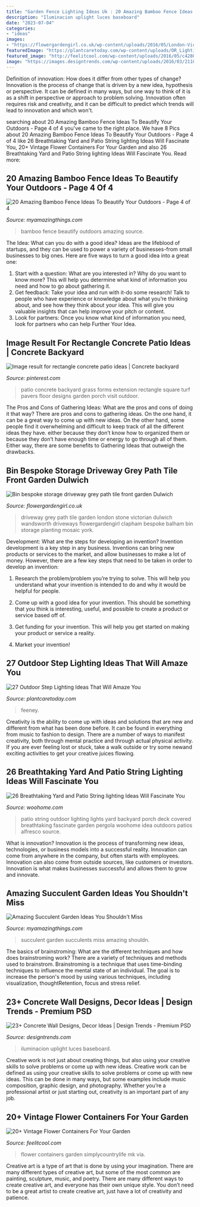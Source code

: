 ```yaml
---
title: "Garden Fence Lighting Ideas Uk : 20 Amazing Bamboo Fence Ideas To Beautify Your Outdoors"
description: "Iluminacion uplight luces baseboard"
date: "2023-07-04"
categories:
- "ideas"
images:
- "https://flowergardengirl.co.uk/wp-content/uploads/2016/05/London-Victorian-mosaic-black-white-path-tile-driveway-grey-planting-York-stone-Dulwich.jpg"
featuredImage: "https://plantcaretoday.com/wp-content/uploads/DR_Lighting9.jpg"
featured_image: "http://feelitcool.com/wp-content/uploads/2016/05/c42801302071855272f19ba0a5bb1304.jpg"
image: "https://images.designtrends.com/wp-content/uploads/2016/03/21103657/Stunnning-Concrete-Retaining-Wall.jpg"
---
```



Definition of innovation: How does it differ from other types of change?
Innovation is the process of change that is driven by a new idea, hypothesis or perspective. It can be defined in many ways, but one way to think of it is as a shift in perspective or approach to problem solving. Innovation often requires risk and creativity, and it can be difficult to predict which trends will lead to innovation and which won't.

	

		
searching about 20 Amazing Bamboo Fence Ideas To Beautify Your Outdoors - Page 4 of 4 you've came to the right place. We have 8 Pics about 20 Amazing Bamboo Fence Ideas To Beautify Your Outdoors - Page 4 of 4 like 26 Breathtaking Yard and Patio String lighting Ideas Will Fascinate You, 20+ Vintage Flower Containers For Your Garden and also 26 Breathtaking Yard and Patio String lighting Ideas Will Fascinate You. Read more:
		
    
## 20 Amazing Bamboo Fence Ideas To Beautify Your Outdoors - Page 4 Of 4

<img loading=lazy src="http://myamazingthings.com/wp-content/uploads/2016/11/fence-bamboo.jpg" onerror="this.onerror=null;this.src='https://tse1.mm.bing.net/th?id=OIP.5nJvmEkJADLz7thYCgNOwwHaE8&amp;pid=15.1';" alt="20 Amazing Bamboo Fence Ideas To Beautify Your Outdoors - Page 4 of 4">

_Source: myamazingthings.com_

>bamboo fence beautify outdoors amazing source. 

	

The Idea: What can you do with a good idea?
Ideas are the lifeblood of startups, and they can be used to power a variety of businesses-from small businesses to big ones. Here are five ways to turn a good idea into a great one:
1. Start with a question: What are you interested in? Why do you want to know more? This will help you determine what kind of information you need and how to go about gathering it.
2. Get feedback: Take your idea and run with it-do some research! Talk to people who have experience or knowledge about what you’re thinking about, and see how they think about your idea. This will give you valuable insights that can help improve your pitch or content.
3. Look for partners: Once you know what kind of information you need, look for partners who can help Further Your Idea.

    
## Image Result For Rectangle Concrete Patio Ideas | Concrete Backyard

<img loading=lazy src="https://i.pinimg.com/736x/0d/3f/df/0d3fdff65739989d30fa38dabd77f471.jpg" onerror="this.onerror=null;this.src='https://tse4.mm.bing.net/th?id=OIP.N1Q4NYO2Vn7D-q-nlXavTgHaJ3&amp;pid=15.1';" alt="Image result for rectangle concrete patio ideas | Concrete backyard">

_Source: pinterest.com_

>patio concrete backyard grass forms extension rectangle square turf pavers floor designs garden porch visit outdoor. 

	

The Pros and Cons of Gathering Ideas: What are the pros and cons of doing it that way?
There are pros and cons to gathering ideas. On the one hand, it can be a great way to come up with new ideas. On the other hand, some people find it overwhelming and difficult to keep track of all the different ideas they have. either because they don’t know how to organized them or because they don’t have enough time or energy to go through all of them. Either way, there are some benefits to Gathering Ideas that outweigh the drawbacks.

    
## Bin Bespoke Storage Driveway Grey Path Tile Front Garden Dulwich

<img loading=lazy src="https://flowergardengirl.co.uk/wp-content/uploads/2016/05/London-Victorian-mosaic-black-white-path-tile-driveway-grey-planting-York-stone-Dulwich.jpg" onerror="this.onerror=null;this.src='https://tse2.mm.bing.net/th?id=OIP.xIQFQqBamYcd-nefBMbnPQHaEg&amp;pid=15.1';" alt="Bin bespoke storage driveway grey path tile front garden Dulwich">

_Source: flowergardengirl.co.uk_

>driveway grey path tile garden london stone victorian dulwich wandsworth driveways flowergardengirl clapham bespoke balham bin storage planting mosaic york. 

	

Development: What are the steps for developing an invention?
Invention development is a key step in any business. Inventions can bring new products or services to the market, and allow businesses to make a lot of money. However, there are a few key steps that need to be taken in order to develop an invention:
1. Research the problem/problem you’re trying to solve. This will help you understand what your invention is intended to do and why it would be helpful for people.

2. Come up with a good idea for your invention. This should be something that you think is interesting, useful, and possible to create a product or service based off of.

3. Get funding for your invention. This will help you get started on making your product or service a reality.

4. Market your invention!

    
## 27 Outdoor Step Lighting Ideas That Will Amaze You

<img loading=lazy src="https://plantcaretoday.com/wp-content/uploads/DR_Lighting9.jpg" onerror="this.onerror=null;this.src='https://tse1.mm.bing.net/th?id=OIP.OEn1LGOyygR6NOiJ7J3vdwHaJ4&amp;pid=15.1';" alt="27 Outdoor Step Lighting Ideas That Will Amaze You">

_Source: plantcaretoday.com_

>feeney. 

	

Creativity is the ability to come up with ideas and solutions that are new and different from what has been done before. It can be found in everything from music to fashion to design. There are a number of ways to manifest creativity, both through mental practice and through actual physical activity. If you are ever feeling lost or stuck, take a walk outside or try some newand exciting activities to get your creative juices flowing.

    
## 26 Breathtaking Yard And Patio String Lighting Ideas Will Fascinate You

<img loading=lazy src="http://www.woohome.com/wp-content/uploads/2015/01/patio-outdoor-string-lights-woohome-23.jpg" onerror="this.onerror=null;this.src='https://tse3.mm.bing.net/th?id=OIP.s7b72o5CqplPDxDZ4KSpzgHaLH&amp;pid=15.1';" alt="26 Breathtaking Yard and Patio String lighting Ideas Will Fascinate You">

_Source: woohome.com_

>patio string outdoor lighting lights yard backyard porch deck covered breathtaking fascinate garden pergola woohome idea outdoors patios alfresco source. 

	

What is innovation?
Innovation is the process of transforming new ideas, technologies, or business models into a successful reality. Innovation can come from anywhere in the company, but often starts with employees. Innovation can also come from outside sources, like customers or investors. Innovation is what makes businesses successful and allows them to grow and innovate.

    
## Amazing Succulent Garden Ideas You Shouldn&#039;t Miss

<img loading=lazy src="http://myamazingthings.com/wp-content/uploads/2017/04/succulents.jpg" onerror="this.onerror=null;this.src='https://tse1.mm.bing.net/th?id=OIP.39KkMY20fjxQX7ayw8h8pwHaLH&amp;pid=15.1';" alt="Amazing Succulent Garden Ideas You Shouldn&#039;t Miss">

_Source: myamazingthings.com_

>succulent garden succulents miss amazing shouldn. 

	

The basics of brainstroming: What are the different techniques and how does brainstroming work?
There are a variety of techniques and methods used to brainstrom. Brainstroming is a technique that uses time-binding techniques to influence the mental state of an individual. The goal is to increase the person's mood by using various techniques, including visualization, thoughtRetention, focus and stress relief.

    
## 23+ Concrete Wall Designs, Decor Ideas | Design Trends - Premium PSD

<img loading=lazy src="https://images.designtrends.com/wp-content/uploads/2016/03/21103657/Stunnning-Concrete-Retaining-Wall.jpg" onerror="this.onerror=null;this.src='https://tse1.mm.bing.net/th?id=OIP.cZMIemVtaNLM2LzY50d99wHaE6&amp;pid=15.1';" alt="23+ Concrete Wall Designs, Decor Ideas | Design Trends - Premium PSD">

_Source: designtrends.com_

>iluminacion uplight luces baseboard. 

	

Creative work is not just about creating things, but also using your creative skills to solve problems or come up with new ideas.
Creative work can be defined as using your creative skills to solve problems or come up with new ideas. This can be done in many ways, but some examples include music composition, graphic design, and photography. Whether you’re a professional artist or just starting out, creativity is an important part of any job.

    
## 20+ Vintage Flower Containers For Your Garden

<img loading=lazy src="http://feelitcool.com/wp-content/uploads/2016/05/c42801302071855272f19ba0a5bb1304.jpg" onerror="this.onerror=null;this.src='https://tse4.mm.bing.net/th?id=OIP.HybkLbSHslIQXLp2GpdamQHaNg&amp;pid=15.1';" alt="20+ Vintage Flower Containers For Your Garden">

_Source: feelitcool.com_

>flower containers garden simplycountrylife mk via. 

	

Creative art is a type of art that is done by using your imagination. There are many different types of creative art, but some of the most common are painting, sculpture, music, and poetry. There are many different ways to create creative art, and everyone has their own unique style. You don’t need to be a great artist to create creative art, just have a lot of creativity and patience.

